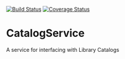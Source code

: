 [![Build Status](https://github.com/TAMULib/CatalogService/workflows/Build/badge.svg)](https://github.com/TAMULib/CatalogService/actions?query=workflow%3ABuild)
[![Coverage Status](https://coveralls.io/repos/github/TAMULib/CatalogService/badge.svg)](https://coveralls.io/github/TAMULib/CatalogService)

# CatalogService
A service for interfacing with Library Catalogs
